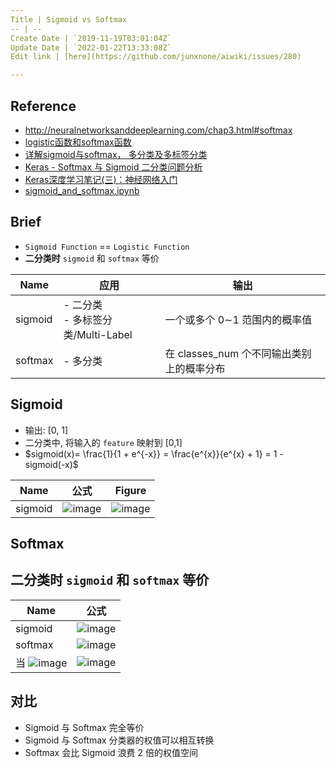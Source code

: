 ```yaml
---
Title | Sigmoid vs Softmax
-- | --
Create Date | `2019-11-19T03:01:04Z`
Update Date | `2022-01-22T13:33:08Z`
Edit link | [here](https://github.com/junxnone/aiwiki/issues/280)

---
```

## Reference
- http://neuralnetworksanddeeplearning.com/chap3.html#softmax 
- [logistic函数和softmax函数](http://www.cnblogs.com/maybe2030/p/5678387.html)
- [详解sigmoid与softmax， 多分类及多标签分类](https://blog.csdn.net/uncle_ll/article/details/82778750)
- [Keras - Softmax 与 Sigmoid 二分类问题分析](https://www.aiuai.cn/aifarm679.html)
- [Keras深度学习笔记(三)：神经网络入门](https://xiaosheng.me/2018/11/24/article154/)
- [sigmoid_and_softmax.ipynb](https://gist.github.com/ypwhs/6905ebbda99d04621f9fc00417657ae2)

## Brief
- `Sigmoid Function` == `Logistic Function`
- **二分类时** `sigmoid` 和 `softmax` 等价


Name | 应用 | 输出
-- | -- | --
sigmoid | - 二分类<br>- 多标签分类/Multi-Label | 一个或多个 0∼1 范围内的概率值
softmax | - 多分类 | 在 classes_num 个不同输出类别上的概率分布


## Sigmoid
- 输出: [0, 1]
- 二分类中, 将输入的 `feature` 映射到 [0,1] 
- $sigmoid(x)= \frac{1}{1 + e^{-x}} = \frac{e^{x}}{e^{x} + 1} = 1 - sigmoid(-x)$

Name | 公式 | Figure
-- | -- | --
sigmoid |  ![image](https://user-images.githubusercontent.com/2216970/69112835-4078a800-0abc-11ea-81e4-6e7b0c1833b9.png) | ![image](https://user-images.githubusercontent.com/2216970/53677618-c7e37880-3ced-11e9-8daa-5f3a5a16aa2f.png)

## Softmax


##  二分类时 `sigmoid` 和 `softmax` 等价

Name | 公式
-- | --
sigmoid |  ![image](https://user-images.githubusercontent.com/2216970/69112835-4078a800-0abc-11ea-81e4-6e7b0c1833b9.png)
softmax | ![image](https://user-images.githubusercontent.com/2216970/69112891-669e4800-0abc-11ea-9068-25724edc9e15.png)
当 ![image](https://user-images.githubusercontent.com/2216970/69113402-dcef7a00-0abd-11ea-91bb-343c52144deb.png) |  ![image](https://user-images.githubusercontent.com/2216970/69113422-ea0c6900-0abd-11ea-9090-4e2e28364478.png)

## 对比
- Sigmoid 与 Softmax 完全等价
- Sigmoid 与 Softmax 分类器的权值可以相互转换
- Softmax 会比 Sigmoid 浪费 2 倍的权值空间
